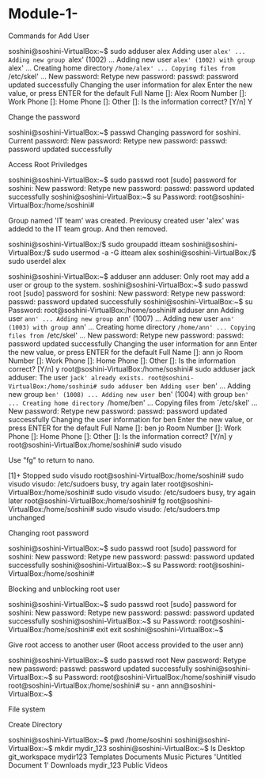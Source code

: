 # Module-1-

Commands for Add User

soshini@soshini-VirtualBox:~$ sudo adduser alex
Adding user `alex' ...
Adding new group `alex' (1002) ...
Adding new user `alex' (1002) with group `alex' ...
Creating home directory `/home/alex' ...
Copying files from `/etc/skel' ...
New password: 
Retype new password: 
passwd: password updated successfully
Changing the user information for alex
Enter the new value, or press ENTER for the default
	Full Name []: Alex
	Room Number []: 
	Work Phone []: 
	Home Phone []: 
	Other []: 
Is the information correct? [Y/n] Y

Change the password

soshini@soshini-VirtualBox:~$ passwd
Changing password for soshini.
Current password: 
New password: 
Retype new password: 
passwd: password updated successfully

Access Root Priviledges

soshini@soshini-VirtualBox:~$ sudo passwd root
[sudo] password for soshini: 
New password: 
Retype new password: 
passwd: password updated successfully
soshini@soshini-VirtualBox:~$ su
Password: 
root@soshini-VirtualBox:/home/soshini#

Group named 'IT team' was created. Previousy created user 'alex' was addedd to the IT team group. And then removed.  

soshini@soshini-VirtualBox:/$ sudo groupadd itteam
soshini@soshini-VirtualBox:/$ sudo usermod -a -G itteam alex
soshini@soshini-VirtualBox:/$ sudo userdel alex


soshini@soshini-VirtualBox:~$ adduser ann
adduser: Only root may add a user or group to the system.
soshini@soshini-VirtualBox:~$ sudo passwd root
[sudo] password for soshini: 
New password: 
Retype new password: 
passwd: password updated successfully
soshini@soshini-VirtualBox:~$ su
Password: 
root@soshini-VirtualBox:/home/soshini# adduser ann
Adding user `ann' ...
Adding new group `ann' (1007) ...
Adding new user `ann' (1003) with group `ann' ...
Creating home directory `/home/ann' ...
Copying files from `/etc/skel' ...
New password: 
Retype new password: 
passwd: password updated successfully
Changing the user information for ann
Enter the new value, or press ENTER for the default
	Full Name []: ann jo
	Room Number []: 
	Work Phone []: 
	Home Phone []: 
	Other []: 
Is the information correct? [Y/n] y
root@soshini-VirtualBox:/home/soshini# sudo adduser jack
adduser: The user `jack' already exists.
root@soshini-VirtualBox:/home/soshini# sudo adduser ben
Adding user `ben' ...
Adding new group `ben' (1008) ...
Adding new user `ben' (1004) with group `ben' ...
Creating home directory `/home/ben' ...
Copying files from `/etc/skel' ...
New password: 
Retype new password: 
passwd: password updated successfully
Changing the user information for ben
Enter the new value, or press ENTER for the default
	Full Name []: ben jo
	Room Number []: 
	Work Phone []: 
	Home Phone []: 
	Other []: 
Is the information correct? [Y/n] y
root@soshini-VirtualBox:/home/soshini# sudo visudo


Use "fg" to return to nano.

[1]+  Stopped                 sudo visudo
root@soshini-VirtualBox:/home/soshini# sudo visudo
visudo: /etc/sudoers busy, try again later
root@soshini-VirtualBox:/home/soshini# sudo visudo
visudo: /etc/sudoers busy, try again later
root@soshini-VirtualBox:/home/soshini# fg
root@soshini-VirtualBox:/home/soshini# sudo visudo
visudo: /etc/sudoers.tmp unchanged


Changing root password

soshini@soshini-VirtualBox:~$ sudo passwd root
[sudo] password for soshini: 
New password: 
Retype new password: 
passwd: password updated successfully
soshini@soshini-VirtualBox:~$ su
Password: 
root@soshini-VirtualBox:/home/soshini#


Blocking and unblocking root user

soshini@soshini-VirtualBox:~$ sudo passwd root
[sudo] password for soshini: 
New password: 
Retype new password: 
passwd: password updated successfully
soshini@soshini-VirtualBox:~$ su
Password: 
root@soshini-VirtualBox:/home/soshini# exit
exit
soshini@soshini-VirtualBox:~$ 


Give root access to another user (Root access provided to the user ann)

soshini@soshini-VirtualBox:~$ sudo passwd root
New password: 
Retype new password: 
passwd: password updated successfully
soshini@soshini-VirtualBox:~$ su
Password: 
root@soshini-VirtualBox:/home/soshini# visudo
root@soshini-VirtualBox:/home/soshini# su - ann
ann@soshini-VirtualBox:~$ 


File system

Create Directory

soshini@soshini-VirtualBox:~$ pwd
/home/soshini
soshini@soshini-VirtualBox:~$ mkdir mydir_123
soshini@soshini-VirtualBox:~$ ls
 Desktop     git_workspace   mydir123   Templates
 Documents   Music           Pictures  'Untitled Document 1'
 Downloads   mydir_123       Public     Videos

